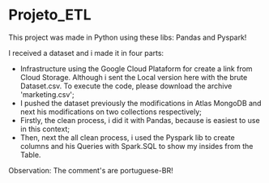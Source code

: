 # Projeto_ETL

This project was made in Python using these libs: Pandas and Pyspark!

I received a dataset and i made it in four parts:
+ Infrastructure using the Google Cloud Plataform for create a link from Cloud Storage. Although i sent the Local version here with the brute Dataset.csv. To execute the code, please download the archive 'marketing.csv';
+ I pushed the dataset previously the modifications in Atlas MongoDB and next his modifications on two collections respectively;
+ Firstly, the clean process, i did it with Pandas, because is easiest to use in this context;
+ Then, next the all clean process, i used the Pyspark lib to create columns and his Queries with Spark.SQL to show my insides from the Table.

Observation: The comment's are portuguese-BR!
